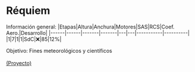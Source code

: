 # Réquiem
Información general:
|Etapas|Altura|Anchura|Motores|SAS|RCS|Coef. Aero.|Desarrollo|
|------|------|-------|-------|---|---|-----------|----------|
|1|7|1|1|SdC|:x:|85|12%|

Objetivo: Fines meteorológicos y científicos
<br><br>
[(Proyecto)](https://github.com/users/EzeGamer135/projects/5)
